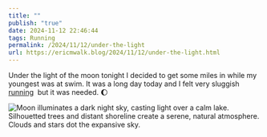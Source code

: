 ```yaml
---
title: ""
publish: "true"
date: 2024-11-12 22:46:44
tags: Running
permalink: /2024/11/12/under-the-light
url: https://ericmwalk.blog/2024/11/12/under-the-light.html
---
```


Under the light of the moon tonight I decided to get some miles in while my youngest was at swim. It was a long day today and I felt very sluggish [running](https://strava.com/activities/12888359291)  but it was needed. 🌔

![Moon illuminates a dark night sky, casting light over a calm lake. Silhouetted trees and distant shoreline create a serene, natural atmosphere. Clouds and stars dot the expansive sky.](https://ericmwalk.blog/uploads/2024/img-0793.jpeg)